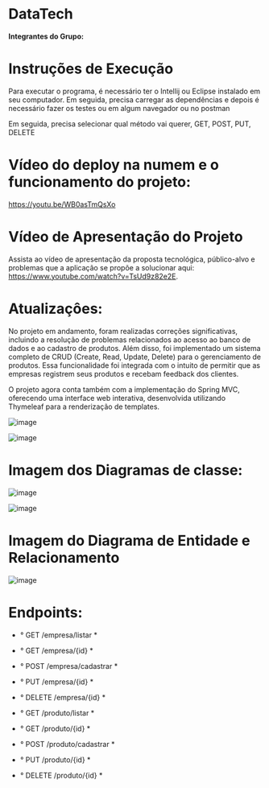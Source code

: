 # DataTech
**Integrantes do Grupo:**
# Instruções de Execução
Para executar o programa, é necessário ter o Intellij ou Eclipse instalado em seu computador. Em seguida, precisa carregar as dependências e depois é necessário fazer os testes ou em algum navegador ou no postman

Em seguida, precisa selecionar qual método vai querer, GET, POST, PUT, DELETE

# Vídeo do deploy na numem e o funcionamento do projeto:
 https://youtu.be/WB0asTmQsXo 
# Vídeo de Apresentação do Projeto
Assista ao vídeo de apresentação da proposta tecnológica, público-alvo e problemas que a aplicação se propõe a solucionar aqui: https://www.youtube.com/watch?v=TsUd9z82e2E.

# Atualizaçôes:
No projeto em andamento, foram realizadas correções significativas, incluindo a resolução de problemas relacionados ao acesso ao banco de dados e ao cadastro de produtos. Além disso, foi implementado um sistema completo de CRUD (Create, Read, Update, Delete) para o gerenciamento de produtos. Essa funcionalidade foi integrada com o intuito de permitir que as empresas registrem seus produtos e recebam feedback dos clientes.

O projeto agora conta também com a implementação do Spring MVC, oferecendo uma interface web interativa, desenvolvida utilizando Thymeleaf para a renderização de templates.

![image](https://github.com/user-attachments/assets/57272769-4288-4b93-a761-03a40467fb1d)

![image](https://github.com/user-attachments/assets/d8e91cb2-bffc-4283-a726-a3a3806bf856)

# Imagem dos Diagramas de classe:
![image](https://github.com/NathanNunesCalsonari/JavaAdvanced_Sprint2/assets/130010914/c787ba51-d6e9-449f-82c0-b08eab6d44bf)

![image](https://github.com/NathanNunesCalsonari/JavaAdvanced_Sprint2/assets/130010914/c6968ffc-ac64-4226-b28a-c804ee2324cb)

# Imagem do Diagrama de Entidade e Relacionamento
![image](https://github.com/NathanNunesCalsonari/JavaAdvanced_Sprint2/assets/130010914/4b612fc8-8035-4ee5-b3b9-03d147687718)

# Endpoints:
* ° GET /empresa/listar *
* ° GET /empresa/{id} *
* ° POST /empresa/cadastrar *
* ° PUT /empresa/{id} *
* ° DELETE /empresa/{id} *

* ° GET /produto/listar *
* ° GET /produto/{id} *
* ° POST /produto/cadastrar *
* ° PUT /produto/{id} *
* ° DELETE /produto/{id} *
